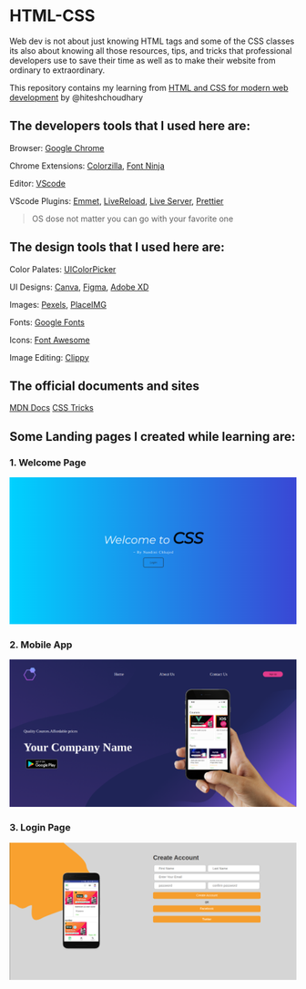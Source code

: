 # HTML-CSS
Web dev is not about just knowing HTML tags and some of the CSS classes its also about knowing all those resources, tips, and tricks that professional developers use to save their time as well as to make their website from ordinary to extraordinary.

This repository contains my learning from [HTML and CSS for modern web development](https://courses.learncodeonline.in/learn/home/HTML-and-CSS-for-modern-web-development/) by @hiteshchoudhary 

## The developers tools that I used here are:
Browser: [Google Chrome](https://www.google.com/chrome/?brand=YTUH&gclid=Cj0KCQiAorKfBhC0ARIsAHDzslvRAeefv4zZh-RhtL7TZslpGbSx0ru8NsE21wkRkyQWXqSvsi_LXTQaAtaAEALw_wcB&gclsrc=aw.ds)

Chrome Extensions: [Colorzilla](https://chrome.google.com/webstore/detail/color-picker-for-chrome/clldacgmdnnanihiibdgemajcfkmfhia?gclid=Cj0KCQiAorKfBhC0ARIsAHDzslsfJcPh6iQ0AMFdRg95boDKCXvXVa2xo4AW8P_V5ZB7gtoSurjNiBUaAr3OEALw_wcB), [Font Ninja](ourses.learncodeonline.in/learn/home/LCO-Pro/HTML-and-CSS-for-modern-web-development/section/204462/lesson/1159285)

Editor: [VScode](https://code.visualstudio.com/)

VScode Plugins: [Emmet](https://emmet.io/), [LiveReload](https://chrome.google.com/webstore/detail/livereload/jnihajbhpnppcggbcgedagnkighmdlei?hl=en), [Live Server](https://marketplace.visualstudio.com/items?itemName=ritwickdey.LiveServer), [Prettier](https://prettier.io/)

> OS dose not matter you can go with your favorite one

## The design tools that I used here are:
Color Palates: [UIColorPicker](https://uicolorpicker.com/)

UI Designs: [Canva](https://www.canva.com/), [Figma](https://www.figma.com/), [Adobe XD](https://helpx.adobe.com/in/xd/get-started.html)

Images: [Pexels](https://www.pexels.com/), [PlaceIMG](https://placeimg.com/)  

Fonts: [Google Fonts](https://fonts.google.com/)

Icons: [Font Awesome](https://fontawesome.com/)

Image Editing: [Clippy](https://bennettfeely.com/clippy/) 

## The official documents and sites
[MDN Docs](https://developer.mozilla.org/)
[CSS Tricks](https://css-tricks.com/)

## Some Landing pages I created while learning are:

### 1. Welcome Page
![Welcome_Page](https://github.com/nandinichhajed/HTML-CSS/blob/main/CSS/04%20CSS/Final_Result.png)

### 2. Mobile App
![Mobile_App](https://github.com/nandinichhajed/HTML-CSS/blob/main/CSS/06%20Responsive%20Web-Pages/Mobileapp/images/final-result.png)

### 3. Login Page
![Login_Page](https://github.com/nandinichhajed/HTML-CSS/blob/main/CSS/07%20Registration/images/final_res.png)

